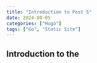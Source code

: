 ```yaml
---
title: "Introduction to Post 5"
date: 2024-08-05
categories: ["Hugo"]
tags: ["Go", "Static Site"]
---
```


## Introduction to the